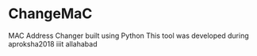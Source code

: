 # ChangeMaC
MAC Address Changer built using Python
This tool was developed during aproksha2018 iiit allahabad
